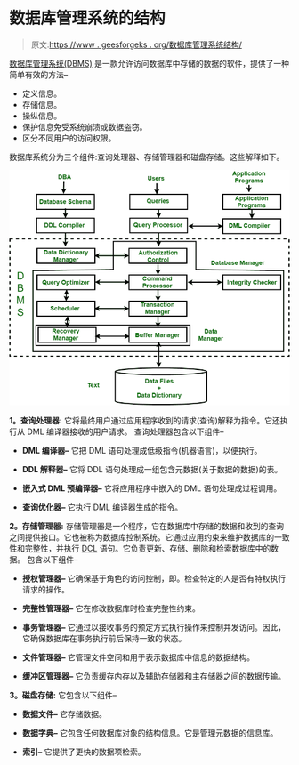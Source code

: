 # 数据库管理系统的结构

> 原文:[https://www . geesforgeks . org/数据库管理系统结构/](https://www.geeksforgeeks.org/structure-of-database-management-system/)

[数据库管理系统(DBMS)](https://www.geeksforgeeks.org/introduction-of-dbms-database-management-system-set-1/) 是一款允许访问数据库中存储的数据的软件，提供了一种简单有效的方法–

*   定义信息。
*   存储信息。
*   操纵信息。
*   保护信息免受系统崩溃或数据盗窃。
*   区分不同用户的访问权限。

数据库系统分为三个组件:查询处理器、存储管理器和磁盘存储。这些解释如下。

![](img/dc51f967eb3070b59af248ae5fb76625.png)

**1。查询处理器:**
它将最终用户通过应用程序收到的请求(查询)解释为指令。它还执行从 DML 编译器接收的用户请求。
查询处理器包含以下组件–

*   **DML 编译器–**
    它把 DML 语句处理成低级指令(机器语言)，以便执行。

*   **DDL 解释器–**
    它将 DDL 语句处理成一组包含元数据(关于数据的数据)的表。

*   **嵌入式 DML 预编译器–**
    它将应用程序中嵌入的 DML 语句处理成过程调用。

*   **查询优化器–**
    它执行 DML 编译器生成的指令。

**2。存储管理器:**
存储管理器是一个程序，它在数据库中存储的数据和收到的查询之间提供接口。它也被称为数据库控制系统。它通过应用约束来维护数据库的一致性和完整性，并执行 [DCL](https://www.geeksforgeeks.org/sql-ddl-dql-dml-dcl-tcl-commands/) 语句。它负责更新、存储、删除和检索数据库中的数据。
包含以下组件–

*   **授权管理器–**
    它确保基于角色的访问控制，即。检查特定的人是否有特权执行请求的操作。

*   **完整性管理器–**
    它在修改数据库时检查完整性约束。

*   **事务管理器–**
    它通过以接收事务的预定方式执行操作来控制并发访问。因此，它确保数据库在事务执行前后保持一致的状态。

*   **文件管理器–**
    它管理文件空间和用于表示数据库中信息的数据结构。

*   **缓冲区管理器–**
    它负责缓存内存以及辅助存储器和主存储器之间的数据传输。

**3。磁盘存储:**
它包含以下组件–

*   **数据文件–**
    它存储数据。

*   **数据字典–**
    它包含任何数据库对象的结构信息。它是管理元数据的信息库。

*   **索引–**
    它提供了更快的数据项检索。